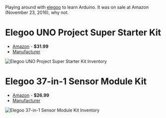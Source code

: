 Playing around with [elegoo](https://www.elegoo.com/) to learn Arduino. It was on sale at Amazon (November 23, 2016), why not.

# Elegoo UNO Project Super Starter Kit
* [Amazon](https://www.amazon.com/gp/product/B01D8KOZF4/) - **$31.99**
* [Manufacturer](https://www.elegoo.com/product/elegoo-uno-project-super-starter-kit/)

![Elegoo UNO Project Super Starter Kit Inventory](https://github.com/thomasnguyencom/learning-arduino/blob/learning/docs/Super%20Starter%20Kit/super-starter-kit-500x500.jpg)

# Elegoo 37-in-1 Sensor Module Kit 
* [Amazon](https://www.amazon.com/gp/product/B009OVGKTQ/) - **$26.99**
* [Manufacturer](https://www.elegoo.com/product/elegoo-37-in-1-sensor-module-kit/)

![Elegoo 37-in-1 Sensor Module Kit Inventory](https://github.com/thomasnguyencom/learning-arduino/blob/learning/docs/37-in-1%20Kit/37-in-1-kit-list-500x500.jpg)

